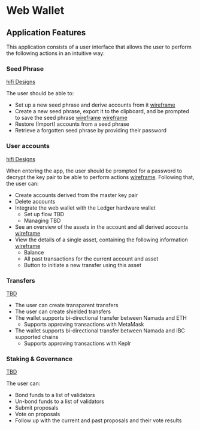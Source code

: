 # Web Wallet

## Application Features

This application consists of a user interface that allows the user to perform the following actions in an intuitive way:

### Seed Phrase

[hifi Designs](https://www.figma.com/file/aiWZpaXjPLW6fDjE7dpFaU/Projects-2021?node-id=4610%3A5890)

The user should be able to:

- Set up a new seed phrase and derive accounts from it [wireframe](https://www.figma.com/file/aiWZpaXjPLW6fDjE7dpFaU/Projects-2021?node-id=6442%3A5866)
- Create a new seed phrase, export it to the clipboard, and be prompted to save the seed phrase [wireframe](https://www.figma.com/file/aiWZpaXjPLW6fDjE7dpFaU/Projects-2021?node-id=6442%3A6015) [wireframe](https://www.figma.com/file/aiWZpaXjPLW6fDjE7dpFaU/Projects-2021?node-id=6442%3A6104)
- Restore (Import) accounts from a seed phrase
- Retrieve a forgotten seed phrase by providing their password

### User accounts

[hifi Designs](https://www.figma.com/file/aiWZpaXjPLW6fDjE7dpFaU/Projects-2021?node-id=5165%3A8862)

When entering the app, the user should be prompted for a password to decrypt the key pair to be able to perform actions [wireframe](https://www.figma.com/file/aiWZpaXjPLW6fDjE7dpFaU/Projects-2021?node-id=6442%3A5801). Following that, the user can:

- Create accounts derived from the master key pair
- Delete accounts
- Integrate the web wallet with the Ledger hardware wallet
  - Set up flow TBD
  - Managing TBD
- See an overview of the assets in the account and all derived accounts [wireframe](https://www.figma.com/file/aiWZpaXjPLW6fDjE7dpFaU/Projects-2021?node-id=6442%3A5492)
- View the details of a single asset, containing the following information [wireframe](https://www.figma.com/file/aiWZpaXjPLW6fDjE7dpFaU/Projects-2021?node-id=6442%3A5681)
  - Balance
  - All past transactions for the current account and asset
  - Button to initiate a new transfer using this asset

### Transfers

[TBD]()

- The user can create transparent transfers
- The user can create shielded transfers
- The wallet supports bi-directional transfer between Namada and ETH
  - Supports approving transactions with MetaMask
- The wallet supports bi-directional transfer between Namada and IBC supported chains
  - Supports approving transactions with Keplr

### Staking & Governance

[TBD]()

The user can:

- Bond funds to a list of validators
- Un-bond funds to a list of validators
- Submit proposals
- Vote on proposals
- Follow up with the current and past proposals and their vote results

